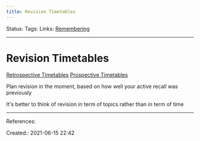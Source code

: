 ```yaml
---
title: Revision Timetables
---
```

Status:
Tags: 
Links: [Remembering](out/remembering.md)
___
# Revision Timetables
[Retrospective Timetables](out/retrospective-timetables.md)
[Prospective Timetables](out/prospective-timetables.md)

Plan revision in the moment, based on how well your active recall was previously

It's better to think of revision in term of topics rather than in term of time
___
References:

Created:: 2021-06-15 22:42